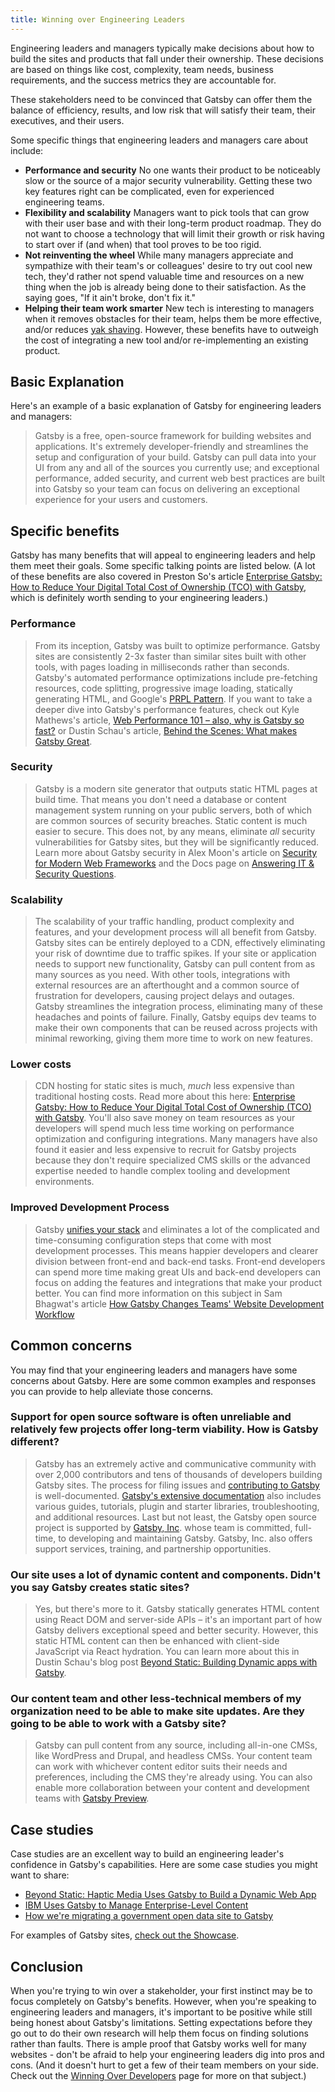 ```yaml
---
title: Winning over Engineering Leaders
---
```


Engineering leaders and managers typically make decisions about how to build the sites and products that fall under their ownership. These decisions are based on things like cost, complexity, team needs, business requirements, and the success metrics they are accountable for.

These stakeholders need to be convinced that Gatsby can offer them the balance of efficiency, results, and low risk that will satisfy their team, their executives, and their users.

Some specific things that engineering leaders and managers care about include:

- **Performance and security** No one wants their product to be noticeably slow or the source of a major security vulnerability. Getting these two key features right can be complicated, even for experienced engineering teams.
- **Flexibility and scalability** Managers want to pick tools that can grow with their user base and with their long-term product roadmap. They do not want to choose a technology that will limit their growth or risk having to start over if (and when) that tool proves to be too rigid.
- **Not reinventing the wheel** While many managers appreciate and sympathize with their team's or colleagues' desire to try out cool new tech, they'd rather not spend valuable time and resources on a new thing when the job is already being done to their satisfaction. As the saying goes, "If it ain't broke, don't fix it."
- **Helping their team work smarter** New tech is interesting to managers when it removes obstacles for their team, helps them be more effective, and/or reduces [yak shaving](https://www.hanselman.com/blog/YakShavingDefinedIllGetThatDoneAsSoonAsIShaveThisYak.aspx). However, these benefits have to outweigh the cost of integrating a new tool and/or re-implementing an existing product.

## Basic Explanation

Here's an example of a basic explanation of Gatsby for engineering leaders and managers:

> Gatsby is a free, open-source framework for building websites and applications. It's extremely developer-friendly and streamlines the setup and configuration of your build. Gatsby can pull data into your UI from any and all of the sources you currently use; and exceptional performance, added security, and current web best practices are built into Gatsby so your team can focus on delivering an exceptional experience for your users and customers.

## Specific benefits

Gatsby has many benefits that will appeal to engineering leaders and help them meet their goals. Some specific talking points are listed below. (A lot of these benefits are also covered in Preston So's article [Enterprise Gatsby: How to Reduce Your Digital Total Cost of Ownership (TCO) with Gatsby](/blog/2019-05-15-enterprise-gatsby-how-to-reduce-your-digital-total-cost-of-ownership-with-gatsby/), which is definitely worth sending to your engineering leaders.)

### Performance

> From its inception, Gatsby was built to optimize performance. Gatsby sites are consistently 2-3x faster than similar sites built with other tools, with pages loading in milliseconds rather than seconds. Gatsby's automated performance optimizations include pre-fetching resources, code splitting, progressive image loading, statically generating HTML, and Google's [PRPL Pattern](/docs/prpl-pattern/). If you want to take a deeper dive into Gatsby's performance features, check out Kyle Mathews's article, [Web Performance 101 – also, why is Gatsby so fast?](/blog/2017-09-13-why-is-gatsby-so-fast/) or Dustin Schau's article, [Behind the Scenes: What makes Gatsby Great](/blog/2019-04-02-behind-the-scenes-what-makes-gatsby-great/).

### Security

> Gatsby is a modern site generator that outputs static HTML pages at build time. That means you don't need a database or content management system running on your public servers, both of which are common sources of security breaches. Static content is much easier to secure. This does not, by any means, eliminate *all* security vulnerabilities for Gatsby sites, but they will be significantly reduced. Learn more about Gatsby security in Alex Moon's article on [Security for Modern Web Frameworks](/blog/2019-04-06-security-for-modern-web-frameworks/) and the Docs page on [Answering IT & Security Questions](/docs/answering-it-security/).

### Scalability

> The scalability of your traffic handling, product complexity and features, and your development process will all benefit from Gatsby. Gatsby sites can be entirely deployed to a CDN, effectively eliminating your risk of downtime due to traffic spikes. If your site or application needs to support new functionality, Gatsby can pull content from as many sources as you need. With other tools, integrations with external resources are an afterthought and a common source of frustration for developers, causing project delays and outages. Gatsby streamlines the integration process, eliminating many of these headaches and points of failure. Finally, Gatsby equips dev teams to make their own components that can be reused across projects with minimal reworking, giving them more time to work on new features.

### Lower costs

> CDN hosting for static sites is much, *much* less expensive than traditional hosting costs. Read more about this here: [Enterprise Gatsby: How to Reduce Your Digital Total Cost of Ownership (TCO) with Gatsby](/blog/2019-05-15-enterprise-gatsby-how-to-reduce-your-digital-total-cost-of-ownership-with-gatsby/). You'll also save money on team resources as your developers will spend much less time working on performance optimization and configuring integrations. Many managers have also found it easier and less expensive to recruit for Gatsby projects because they don't require specialized CMS skills or the advanced expertise needed to handle complex tooling and development environments.

### Improved Development Process

> Gatsby [unifies your stack](/docs/sanitize-your-stack) and eliminates a lot of the complicated and time-consuming configuration steps that come with most development processes. This means happier developers and clearer division between front-end and back-end tasks. Front-end developers can spend more time making great UIs and back-end developers can focus on adding the features and integrations that make your product better. You can find more information on this subject in Sam Bhagwat's article [How Gatsby Changes Teams' Website Development Workflow](/blog/2018-04-25-how-gatsby-changes-teams-website-development-workflow/#architecture)

## Common concerns

You may find that your engineering leaders and managers have some concerns about Gatsby. Here are some common examples and responses you can provide to help alleviate those concerns.

### Support for open source software is often unreliable and relatively few projects offer long-term viability. How is Gatsby different?

> Gatsby has an extremely active and communicative community with over 2,000 contributors and tens of thousands of developers building Gatsby sites. The process for filing issues and [contributing to Gatsby](/contributing/) is well-documented. [Gatsby's extensive documentation](/docs/) also includes various guides, tutorials, plugin and starter libraries, troubleshooting, and additional resources. Last but not least, the Gatsby open source project is supported by [Gatsby, Inc](https://www.gatsbyjs.com/). whose team is committed, full-time, to developing and maintaining Gatsby. Gatsby, Inc. also offers support services, training, and partnership opportunities.

### Our site uses a lot of dynamic content and components. Didn't you say Gatsby creates static sites?

> Yes, but there's more to it. Gatsby statically generates HTML content using React DOM and server-side APIs – it's an important part of how Gatsby delivers exceptional speed and better security. However, this static HTML content can then be enhanced with client-side JavaScript via React hydration. You can learn more about this in Dustin Schau's blog post [Beyond Static: Building Dynamic apps with Gatsby](/blog/2018-10-15-beyond-static-intro/).

### Our content team and other less-technical members of my organization need to be able to make site updates. Are they going to be able to work with a Gatsby site?

> Gatsby can pull content from any source, including all-in-one CMSs, like WordPress and Drupal, and headless CMSs. Your content team can work with whichever content editor suits their needs and preferences, including the CMS they're already using. You can also enable more collaboration between your content and development teams with [Gatsby Preview](https://www.gatsbyjs.com/preview).

## Case studies

Case studies are an excellent way to build an engineering leader's confidence in Gatsby's capabilities. Here are some case studies you might want to share:

- [Beyond Static: Haptic Media Uses Gatsby to Build a Dynamic Web App](/blog/2019-02-05-hapticmedia-case-study/)
- [IBM Uses Gatsby to Manage Enterprise-Level Content](/blog/2018-12-17-ibm-case-study/#big-company-big-website)
- [How we're migrating a government open data site to Gatsby](/blog/2019-02-08-government-open-data-site-with-gatsby/)

For examples of Gatsby sites, [check out the Showcase](/showcase/).

## Conclusion

When you're trying to win over a stakeholder, your first instinct may be to focus completely on Gatsby's benefits. However, when you're speaking to engineering leaders and managers, it's important to be positive while still being honest about Gatsby's limitations. Setting expectations before they go out to do their own research will help them focus on finding solutions rather than faults. There is ample proof that Gatsby works well for many websites - don't be afraid to help your engineering leaders dig into pros and cons. (And it doesn't hurt to get a few of their team members on your side. Check out the [Winning Over Developers](/docs/winning-over-developers/) page for more on that subject.)